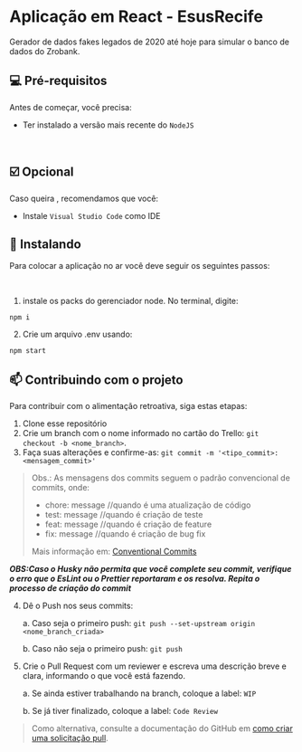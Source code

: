 # Aplicação em React - EsusRecife

Gerador de dados fakes legados de 2020 até hoje para simular o banco de dados do Zrobank.

## 💻 Pré-requisitos

Antes de começar, você precisa:

* Ter instalado a versão mais recente do `NodeJS`

<br>

## :ballot_box_with_check: Opcional

Caso queira , recomendamos que você:

* Instale `Visual Studio Code` como IDE

## 🚀 Instalando


Para colocar a aplicação no ar você deve seguir os seguintes passos:

<br>

1. instale os packs do gerenciador node. No terminal, digite:

```
npm i
```

2. Crie um arquivo .env usando:

```
npm start
```

## 📫 Contribuindo com o projeto


Para contribuir com o alimentação retroativa, siga estas etapas:

1. Clone esse repositório
2. Crie um branch com o nome informado no cartão do Trello: `git checkout -b <nome_branch>`.
3. Faça suas alterações e confirme-as: `git commit -m '<tipo_commit>:<mensagem_commit>'`

> Obs.: As mensagens dos commits seguem o padrão convencional de commits, onde:
> * chore: message //quando é uma atualização de código
> * test: message //quando é criação de teste
> * feat: message //quando é criação de feature
> * fix: message //quando é criação de bug fix
>
> Mais informação em: [Conventional Commits](https://www.conventionalcommits.org/en/v1.0.0/)

***OBS:Caso o Husky não permita que você complete seu commit, verifique o erro que o EsLint ou o Prettier reportaram e os resolva. Repita o processo de criação do commit***


4. Dê o Push nos seus commits:

    a. Caso seja o primeiro push: `git push --set-upstream origin <nome_branch_criada>`

    b. Caso não seja o primeiro push: `git push`

5. Crie o Pull Request com um reviewer e escreva uma descrição breve e clara, informando o que você está fazendo.

   a. Se ainda estiver trabalhando na branch, coloque a label: `WIP`

   b. Se já tiver finalizado, coloque a label: `Code Review`

>Como alternativa, consulte a documentação do GitHub em [como criar uma solicitação pull](https://help.github.com/en/github/collaborating-with-issues-and-pull-requests/creating-a-pull-request).

<br>